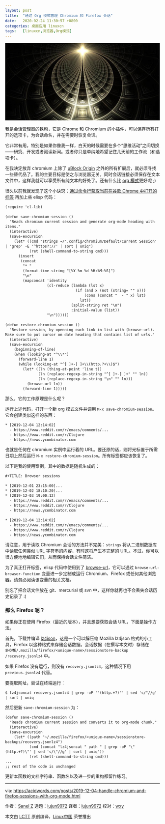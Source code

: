 ```yaml
---
layout: post
title:	"通过 Org 模式管理 Chromium 和 Firefox 会话"
date:	2020-02-24 11:30:57 +0800 
categories:	桌面应用 linuxcn 
tags:	[linuxcn,浏览器,Org模式]
---
```



![](/Asserts/Images/album/202002/24/113047w8jtoh2o5j085750.jpg)


我是[会话管理器](https://chrome.google.com/webstore/detail/session-manager/mghenlmbmjcpehccoangkdpagbcbkdpc?hl=en-US)的铁粉，它是 Chrome 和 Chromium 的小插件，可以保存所有打开的选项卡，为会话命名，并在需要时恢复会话。


它非常有用，特别是如果你像我一样，白天的时候需要在多个“思维活动”之间切换——研究、开发或者阅读新闻。或者你只是单纯地希望记住几天前的工作流（和选项卡）。


在我决定放弃 chromium 上除了 [uBlock Origin](https://chrome.google.com/webstore/detail/ublock-origin/cjpalhdlnbpafiamejdnhcphjbkeiagm?hl=en) 之外的所有扩展后，就必须寻找一些替代品了。我的主要目标是使之与浏览器无关，同时会话链接必须保存在文本文件中，这样我就可以享受所有纯文本的好处了。还有什么比 [org 模式](https://orgmode.org/)更好呢 ;)


很久以前我就发现了这个小诀窍：[通过命令行获取当前在谷歌 Chrome 中打开的标签](https://superuser.com/a/1310873) 再加上些 elisp 代码：



```
(require 'cl-lib)

(defun save-chromium-session ()
  "Reads chromium current session and generate org-mode heading with items."
  (interactive)
  (save-excursion
    (let* ((cmd "strings ~/'.config/chromium/Default/Current Session' | 'grep' -E '^https?://' | sort | uniq")
           (ret (shell-command-to-string cmd)))
      (insert
       (concat
        "* "
        (format-time-string "[%Y-%m-%d %H:%M:%S]")
        "\n"
        (mapconcat 'identity
                   (cl-reduce (lambda (lst x)
                                (if (and x (not (string= "" x)))
                                    (cons (concat "  - " x) lst)
                                  lst))
                              (split-string ret "\n")
                              :initial-value (list))
                   "\n"))))))

(defun restore-chromium-session ()
  "Restore session, by openning each link in list with (browse-url).
Make sure to put cursor on date heading that contains list of urls."
  (interactive)
  (save-excursion
    (beginning-of-line)
    (when (looking-at "^\\*")
      (forward-line 1)
      (while (looking-at "^[ ]+-[ ]+\\(http.?+\\)$")
        (let* ((ln (thing-at-point 'line t))
               (ln (replace-regexp-in-string "^[ ]+-[ ]+" "" ln))
               (ln (replace-regexp-in-string "\n" "" ln)))
          (browse-url ln))
        (forward-line 1)))))
```

那么，它的工作原理是什么呢？


运行上述代码，打开一个新 org 模式文件并调用 `M-x save-chromium-session`。它会创建类似这样的东西：



```
* [2019-12-04 12:14:02]
  - https://www.reddit.com/r/emacs/comments/...
  - https://www.reddit.com/r/Clojure
  - https://news.ycombinator.com
```

也就是任何在 chromium 实例中运行着的 URL。要还原的话，则将光标置于所需日期上然后运行 `M-x restore-chromium-session`。所有标签都应该恢复了。


以下是我的使用案例，其中的数据是随机生成的：



```
#+TITLE: Browser sessions

* [2019-12-01 23:15:00]...
* [2019-12-02 18:10:20]...
* [2019-12-03 19:00:12]
  - https://www.reddit.com/r/emacs/comments/...
  - https://www.reddit.com/r/Clojure
  - https://news.ycombinator.com

* [2019-12-04 12:14:02]
  - https://www.reddit.com/r/emacs/comments/...
  - https://www.reddit.com/r/Clojure
  - https://news.ycombinator.com
```

请注意，用于读取 Chromium 会话的方法并不完美：`strings` 将从二进制数据库中读取任何类似 URL 字符串的内容，有时这将产生不完整的 URL。不过，你可以很方便地地编辑它们，从而保持会话文件简洁。


为了真正打开标签，elisp 代码中使用到了 [browse-url](https://www.gnu.org/software/emacs/manual/html_node/emacs/Browse_002dURL.html)，它可以通过 `browse-url-browser-function` 变量进一步定制成运行 Chromium、Firefox 或任何其他浏览器。请务必阅读该变量的相关文档。


别忘了把会话文件放在 git、mercurial 或 svn 中，这样你就再也不会丢失会话历史记录了 :)


### 那么 Firefox 呢？


如果你正在使用 Firefox（最近的版本），并且想要获取会话 URL，下面是操作方法。


首先，下载并编译 [lz4json](https://github.com/andikleen/lz4json)，这是一个可以解压缩 Mozilla lz4json 格式的小工具，Firefox 以这种格式来存储会话数据。会话数据（在撰写本文时）存储在 `$HOME/.mozilla/firefox/<unique-name>/sessionstore-backup /recovery.jsonlz4` 中。


如果 Firefox 没有运行，则没有 `recovery.jsonlz4`，这种情况下用 `previous.jsonlz4` 代替。


要提取网址，尝试在终端运行：



```
$ lz4jsoncat recovery.jsonlz4 | grep -oP '"(http.+?)"' | sed 's/"//g' | sort | uniq
```

然后更新 `save-chromium-session` 为：



```
(defun save-chromium-session ()
  "Reads chromium current session and converts it to org-mode chunk."
  (interactive)
  (save-excursion
    (let* ((path "~/.mozilla/firefox/<unique-name>/sessionstore-backups/recovery.jsonlz4")
           (cmd (concat "lz4jsoncat " path " | grep -oP '\"(http.+?)\"' | sed 's/\"//g' | sort | uniq"))
           (ret (shell-command-to-string cmd)))
...
;; rest of the code is unchanged
```

更新本函数的文档字符串、函数名以及进一步的重构都留作练习。




---


via: <https://acidwords.com/posts/2019-12-04-handle-chromium-and-firefox-sessions-with-org-mode.html>


作者：[Sanel Z](https://acidwords.com/) 选题：[lujun9972](https://github.com/lujun9972) 译者：[lujun9972](https://github.com/lujun9972) 校对：[wxy](https://github.com/wxy)


本文由 [LCTT](https://github.com/LCTT/TranslateProject) 原创编译，[Linux中国](https://linux.cn/) 荣誉推出

